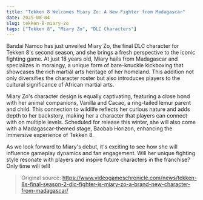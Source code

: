 ```yaml
---
title: "Tekken 8 Welcomes Miary Zo: A New Fighter from Madagascar"
date: 2025-08-04
slug: tekken-8-miary-zo
tags: ["Tekken 8", "Miary Zo", "DLC Characters"]
---
```


Bandai Namco has just unveiled Miary Zo, the final DLC character for Tekken 8's second season, and she brings a fresh perspective to the iconic fighting game. At just 18 years old, Miary hails from Madagascar and specializes in moraingy, a unique form of bare-knuckle kickboxing that showcases the rich martial arts heritage of her homeland. This addition not only diversifies the character roster but also introduces players to the cultural significance of African martial arts.

Miary Zo's character design is equally captivating, featuring a close bond with her animal companions, Vanilla and Cacao, a ring-tailed lemur parent and child. This connection to wildlife reflects her curious nature and adds depth to her backstory, making her a character that players can connect with on multiple levels. Scheduled for release this winter, she will also come with a Madagascar-themed stage, Baobab Horizon, enhancing the immersive experience of Tekken 8.

As we look forward to Miary's debut, it's exciting to see how she will influence gameplay dynamics and fan engagement. Will her unique fighting style resonate with players and inspire future characters in the franchise? Only time will tell!
> Original source: https://www.videogameschronicle.com/news/tekken-8s-final-season-2-dlc-fighter-is-miary-zo-a-brand-new-character-from-madagascar/